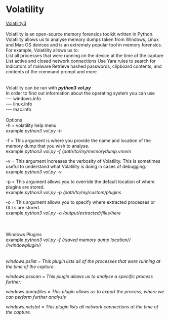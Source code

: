 # Volatility

<a href="https://github.com/volatilityfoundation/volatility3">	Volatility3</a>  <br><br>
Volatility is an open-source memory forensics toolkit written in Python. Volatility allows us to analyse memory dumps taken from Windows, Linux and Mac OS devices and is an extremely popular tool in memory forensics. For example, Volatility allows us to:
<br>
List all processes that were running on the device at the time of the capture
List active and closed network connections
Use Yara rules to search for indicators of malware
Retrieve hashed passwords, clipboard contents, and contents of the command prompt and more
<br>
<br>
<br>
Volatility can be ran with <i><b>python3 vol.py</b></i>
<br>
In order to find out information about the operating system you can use <br>
--- windows.info<br>
--- linux.info<br>
--- mac.info<br>
<br>Options
<br>
-h = volatility help menu <br>
example <i>python3 vol.py -h </i>

-f = This argument is where you provide the name and location of the memory dump that you wish to analyse. <br>
example <i>python3 vol.py -f /path/to/my/memorydump.vmem </i> <br>

-v = This argument increases the verbosity of Volatility. This is sometimes useful to understand what Volatility is doing in cases of debugging. <br>
example <i>python3 vol.py -v </i>  <br>

-p = This argument allows you to override the default location of where plugins are stored. <br>
example <i>python3 vol.py -p /path/to/my/custom/plugins</i> <br>

-o = This argument allows you to specify where extracted processes or DLLs are stored. <br>
example <i>python3 vol.py -o /output/extracted/files/here</i> <br>
<br><br><br>
Windows Plugins <br>
example <i>python3 vol.py -f //saved memory dump location// //windowplugin// <i><br>
 <br><br>
windows.pslist = This plugin lists all of the processes that were running at the time of the capture.<br>
 
windows.psscan	= This plugin allows us to analyse a specific process further.<br>
 
windows.dumpfiles = This plugin allows us to export the process, where we can perform further analysis <br>
 
windows.netstat	= This plugin lists all network connections at the time of the capture. <br>
